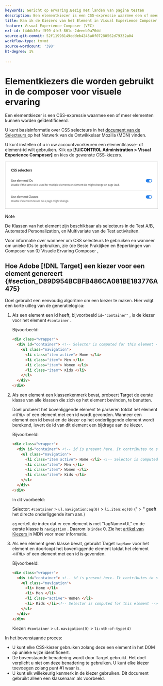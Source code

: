 ```yaml
---
keywords: Gericht op ervaring;Bezig met landen van pagina testen
description: Een elementkiezer is een CSS-expressie waarmee een of meer elementen kunnen worden geïdentificeerd. Leer hoe te om elementenkiezers in Adobe  [!DNL Target]  Visuele Composer van de Ervaring (VEC) te gebruiken.
title: Kan ik de Kiezers van het Element in Visual Experience Composer (VEC) gebruiken?
feature: Visual Experience Composer (VEC)
exl-id: f4ddb30a-f599-4fe5-861c-2deeeb9a70dd
source-git-commit: 52f11998149cddeb4245a0f07280562d79332a04
workflow-type: tm+mt
source-wordcount: '390'
ht-degree: 1%

---
```


# Elementkiezers die worden gebruikt in de composer voor visuele ervaring

Een elementkiezer is een CSS-expressie waarmee een of meer elementen kunnen worden geïdentificeerd.

U kunt basisinformatie over CSS selecteurs in het [ document van de Selecteurs ](https://developer.mozilla.org/en-US/docs/Web/Guide/CSS/Getting_started/Selectors) op het Netwerk van de Ontwikkelaar Mozilla (MDN) vinden.

U kunt instellen of u in uw accountvoorkeuren een elementklasse- of element-id wilt gebruiken. Klik op **[!UICONTROL Administration > Visual Experience Composer]** en kies de gewenste CSS-kiezers.

![ css_selectors beeld ](assets/css_selectors.png)

>[!NOTE]
>
>De Klassen van het element zijn beschikbaar als selecteurs in de Test A/B, Automated Personalization, en Multivariate van de Test activiteiten.

Voor informatie over wanneer om CSS selecteurs te gebruiken en wanneer om unieke IDs te gebruiken, zie {de Beste Praktijken en Beperkingen van Composer van 0} Visuele Ervaring Composer [.](/help/main/c-experiences/c-visual-experience-composer/experience-composer-best-practices.md#concept_E284B3F704C04406B174D9050A2528A6)

## Hoe Adobe [!DNL Target] een kiezer voor een element genereert {#section_D89D954BCBFB486CA081BE183776A475}

Doel gebruikt een eenvoudig algoritme om een kiezer te maken. Hier volgt een korte uitleg van de generatielogica:

1. Als een element een id heeft, bijvoorbeeld `id="container"` , is de kiezer voor het element `#container` .

   Bijvoorbeeld:

   ```html
   <div class="wrapper">
     <div id="container"> <!-- Selector is computed for this element -->
       <ul class="navigation">
         <li class="item active"> Home </li>
         <li class="item"> Men </li>
         <li class="item"> Women </li>
         <li class="item"> Kids </li>
       </ul>
     </div>
   </div>
   ```

1. Als een element een klassenkenmerk bevat, probeert Target de eerste klasse van alle klassen die zich op het element bevinden, te benutten.

   Doel probeert het bovenliggende element te parseren totdat het element `<HTML>` of een element met een id wordt gevonden. Wanneer een element een id bevat en de kiezer op het onderliggende element wordt berekend, levert de id van dit element een bijdrage aan de kiezer.

   Bijvoorbeeld:

   ```html
   <div class="wrapper">
     <div id="container"> <!-- id is present here. It contributes to selector -->
       <ul class="navigation">
         <li class="item active"> Home </li> <!-- Selector is computed for this element -->
         <li class="item"> Men </li>
         <li class="item"> Women </li>
         <li class="item"> Kids </li>
       </ul>
     </div>
   </div>
   ```

   In dit voorbeeld:

   Selector: `#container` > `ul.navigation:eq(0)` > `li.item:eq(0)` (&quot; > &quot; geeft het directe onderliggende item aan.)

   `eq` vertelt de index dat er een element is met &quot;tagName=UL&quot; en de eerste klasse is `navigation` . Daarom is `index` 0. Zie het [ artikel van Kiezers ](https://developer.mozilla.org/en-US/docs/Web/Guide/CSS/Getting_started/Selectors) in MDN voor meer informatie.

1. Als een element geen klasse bevat, gebruikt Target `tagName` voor het element en doorloopt het bovenliggende element totdat het element `<HTML>` of een element met een id is gevonden.

   Bijvoorbeeld:

   ```html
   <div class="wrapper">
     <div id="container"> <!-- id is present here. It contributes to selector -->
       <ul class="navigation">
         <li> Home </li>
         <li> Men </li>
         <li class="active"> Women </li>
         <li> Kids </li><!-- Selector is computed for this element -->
       </ul>
     </div>
   </div>
   ```

   Kiezer: `#container` > `ul.navigation(0)` > `li:nth-of-type(4)`

In het bovenstaande proces:

* U kunt elke CSS-kiezer gebruiken zolang deze een element in het DOM op unieke wijze identificeert.
* De bovenstaande benadering wordt door Target gebruikt. Het doel verplicht u niet om deze benadering te gebruiken. U kunt elke kiezer toevoegen zolang punt #1 waar is.
* U kunt elk willekeurig kenmerk in de kiezer gebruiken. Dit document gebruikt alleen een klassenaam als voorbeeld.
